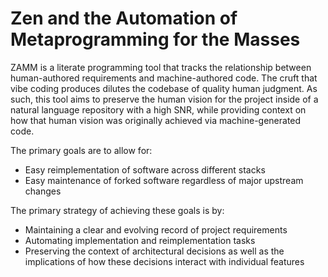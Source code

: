 # Zen and the Automation of Metaprogramming for the Masses

ZAMM is a literate programming tool that tracks the relationship between human-authored requirements and machine-authored code. The cruft that vibe coding produces dilutes the codebase of quality human judgment. As such, this tool aims to preserve the human vision for the project inside of a natural language repository with a high SNR, while providing context on how that human vision was originally achieved via machine-generated code.

The primary goals are to allow for:
- Easy reimplementation of software across different stacks
- Easy maintenance of forked software regardless of major upstream changes

The primary strategy of achieving these goals is by:
- Maintaining a clear and evolving record of project requirements
- Automating implementation and reimplementation tasks
- Preserving the context of architectural decisions as well as the implications of how these decisions interact with individual features
